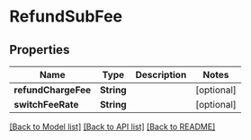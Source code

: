 # RefundSubFee

## Properties
Name | Type | Description | Notes
------------ | ------------- | ------------- | -------------
**refundChargeFee** | **String** |  | [optional] 
**switchFeeRate** | **String** |  | [optional] 

[[Back to Model list]](../README.md#documentation-for-models) [[Back to API list]](../README.md#documentation-for-api-endpoints) [[Back to README]](../README.md)


